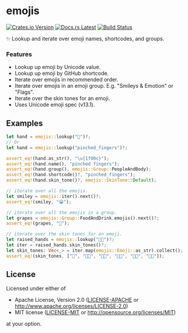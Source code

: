 # emojis

[![Crates.io Version](https://img.shields.io/crates/v/emojis.svg)](https://crates.io/crates/emojis)
[![Docs.rs Latest](https://img.shields.io/badge/docs.rs-latest-blue.svg)](https://docs.rs/emojis)
[![Build Status](https://img.shields.io/github/workflow/status/rossmacarthur/emojis/build/trunk)](https://github.com/rossmacarthur/emojis/actions?query=workflow%3Abuild)

✨ Lookup and iterate over emoji names, shortcodes, and groups.

### Features

- Lookup up emoji by Unicode value.
- Lookup up emoji by GitHub shortcode.
- Iterate over emojis in recommended order.
- Iterate over emojis in an emoji group. E.g. "Smileys & Emotion" or "Flags".
- Iterate over the skin tones for an emoji.
- Uses Unicode emoji spec (v13.1).

## Examples

```rust
let hand = emojis::lookup("🤌")?;
// Or
let hand = emojis::lookup("pinched_fingers")?;

assert_eq!(hand.as_str(), "\u{1f90c}");
assert_eq!(hand.name(), "pinched fingers");
assert_eq!(hand.group(), emojis::Group::PeopleAndBody);
assert_eq!(hand.shortcode()?, "pinched_fingers");
assert_eq!(hand.skin_tone()?, emojis::SkinTone::Default);

// iterate over all the emojis.
let smiley = emojis::iter().next()?;
assert_eq!(smiley, "😀");

// iterate over all the emojis in a group.
let grapes = emojis::Group::FoodAndDrink.emojis().next()?;
assert_eq!(grapes, "🍇");

// iterate over the skin tones for an emoji.
let raised_hands = emojis::lookup("🙌🏼")?;
let iter = raised_hands.skin_tones()?;
let skin_tones: Vec<_> = iter.map(emojis::Emoji::as_str).collect();
assert_eq!(skin_tones, ["🙌", "🙌🏻", "🙌🏼", "🙌🏽", "🙌🏾", "🙌🏿"]);
```

## License

Licensed under either of

- Apache License, Version 2.0 ([LICENSE-APACHE](LICENSE-APACHE) or
  http://www.apache.org/licenses/LICENSE-2.0)
- MIT license ([LICENSE-MIT](LICENSE-MIT) or http://opensource.org/licenses/MIT)

at your option.
